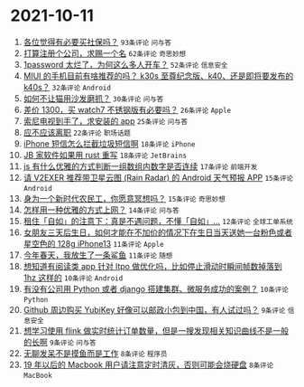 # 2021-10-11

1. [各位觉得有必要买社保吗？](https://www.v2ex.com/t/806939) `93条评论` `问与答`
1. [打算注册个公司，求赐一个名](https://www.v2ex.com/t/806941) `62条评论` `奇思妙想`
1. [1password 太烂了，为何这么多人开车？](https://www.v2ex.com/t/806965) `52条评论` `信息安全`
1. [MIUI 的手机目前有啥推荐的吗？ k30s 至尊纪念版、k40、还是即将要发布的 k40s？](https://www.v2ex.com/t/806981) `32条评论` `Android`
1. [如何不让猫用沙发磨抓？](https://www.v2ex.com/t/806972) `30条评论` `问与答`
1. [差价 1300，买 watch7 不锈钢版有必要吗？](https://www.v2ex.com/t/806940) `26条评论` `Apple`
1. [索尼电视到手了，求安装的 app](https://www.v2ex.com/t/806933) `25条评论` `问与答`
1. [应不应该离职](https://www.v2ex.com/t/807016) `22条评论` `职场话题`
1. [iPhone 短信怎么拦截垃圾短信啊](https://www.v2ex.com/t/807026) `18条评论` `iPhone`
1. [JB 家软件如果用 rust 重写](https://www.v2ex.com/t/806945) `18条评论` `JetBrains`
1. [js 有什么优雅的方式判断一组数组内数字是否连续](https://www.v2ex.com/t/806938) `17条评论` `前端开发`
1. [请 V2EXER 推荐带卫星云图 (Rain Radar) 的 Android 天气预报 APP](https://www.v2ex.com/t/806969) `15条评论` `Android`
1. [身为一个新时代农民工，你愿意冥想吗？](https://www.v2ex.com/t/806932) `15条评论` `奇思妙想`
1. [怎样用一种优雅的方式上网？](https://www.v2ex.com/t/806944) `14条评论` `问与答`
1. [租住「自如」的注意下：真是不遇问题，不懂「自如」...](https://www.v2ex.com/t/807008) `12条评论` `全球工单系统`
1. [女朋友三天后生日，如何才能在不加价的情况下在生日当天送她一台粉色或者星空色的 128g iPhone13](https://www.v2ex.com/t/806983) `11条评论` `Apple`
1. [今年春天，我放生了一条鲨鱼](https://www.v2ex.com/t/806948) `11条评论` `随想`
1. [想知道有阅读类 app 针对 ltpo 做优化吗，比如停止滑动时瞬间帧数掉落到 1hz 这样的](https://www.v2ex.com/t/806985) `10条评论` `Android`
1. [有没有公司用 Python 或者 django 搭建集群、微服务成功的案例？](https://www.v2ex.com/t/806949) `10条评论` `Python`
1. [Github 周边购买 YubiKey 好像可以邮政小包到中国，有人试过吗？](https://www.v2ex.com/t/807004) `9条评论` `信息安全`
1. [想学习使用 flink 做实时统计订单数量，但是一搜发现相关知识曲线不是一般的长啊](https://www.v2ex.com/t/806943) `9条评论` `问与答`
1. [无聊发呆不是摸鱼而是工作](https://www.v2ex.com/t/806979) `8条评论` `程序员`
1. [19 年以后的 Macbook 用户请注意定时清灰，否则可能会烧硬盘](https://www.v2ex.com/t/806977) `8条评论` `MacBook`
